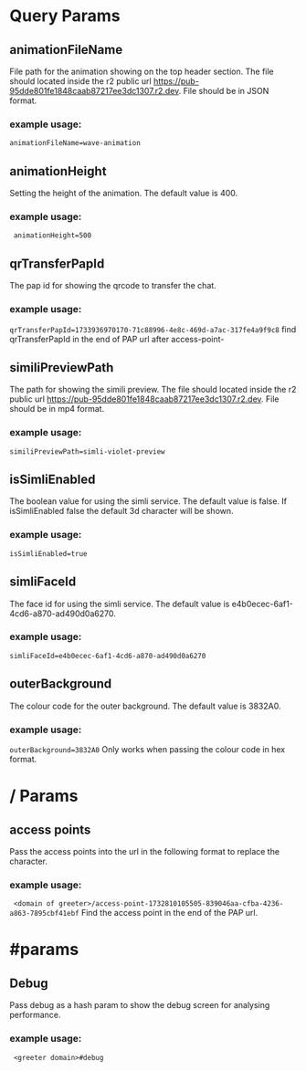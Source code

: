 # Query Params 

## animationFileName 
File path for the animation showing on the top header section. The file should located inside the r2 public url https://pub-95dde801fe1848caab87217ee3dc1307.r2.dev. File should be in JSON format. 
### example usage:
`` animationFileName=wave-animation ``

## animationHeight
Setting the height of the animation. The default value is 400.
### example usage:
`` animationHeight=500``

## qrTransferPapId
The pap id for showing the qrcode to transfer the chat.
### example usage:
`` qrTransferPapId=1733936970170-71c88996-4e8c-469d-a7ac-317fe4a9f9c8 ``
find qrTransferPapId in the end of PAP url after access-point-


## similiPreviewPath 
The path for showing the simili preview. The file should located inside the r2 public url https://pub-95dde801fe1848caab87217ee3dc1307.r2.dev. File should be in mp4 format.
### example usage:
`` similiPreviewPath=simli-violet-preview ``

## isSimliEnabled
The boolean value for using the simli service. The default value is false.
If isSimliEnabled false the default 3d character will be shown.
### example usage:
`` isSimliEnabled=true ``

## simliFaceId
The face id for using the simli service. The default value is e4b0ecec-6af1-4cd6-a870-ad490d0a6270.
### example usage:
`` simliFaceId=e4b0ecec-6af1-4cd6-a870-ad490d0a6270 ``

## outerBackground
The colour code for the outer background. The default value is 3832A0.
### example usage:
`` outerBackground=3832A0 ``
Only works when passing the colour code in hex format.

# / Params
## access points
Pass the access points into the url in the following format to replace the character.
### example usage:
`` <domain of greeter>/access-point-1732810105505-839046aa-cfba-4236-a863-7895cbf41ebf``
Find the access point in the end of the PAP url.


# #params
## Debug
Pass debug as a hash param to show the debug screen for analysing performance.
### example usage:
`` <greeter domain>#debug``

